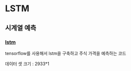 # LSTM

## 시계열 예측

### [lstm](https://github.com/stockmanager1/-_-/blob/main/LSTM/lstm_tensorflow.ipynb)

tensorflow를 사용해서 lstm을 구축하고 주식 가격을 예측하는 코드

데이터 셋 크기 : 2933*1



